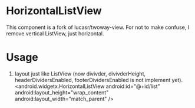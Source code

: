 HorizontalListView
==================

This component is a fork of lucasr/twoway-view. For not to make confuse, I remove vertical ListView, just horizontal.


Usage
=====
1. layout just like ListView (now divivder, divivderHeight, headerDividersEnabled, footerDividersEnabled is not implement yet).
    <android.widgetx.HorizontalListView
        android:id="@+id/list"
        android:layout_height="wrap_content"
        android:layout_width="match_parent" />
